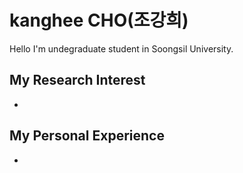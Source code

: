 # kanghee CHO(조강희)
Hello I'm undegraduate student in Soongsil University.
## My Research Interest
- 
## My Personal Experience
- 
